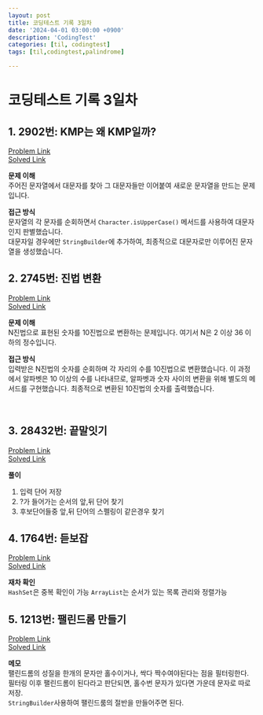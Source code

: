 ```yaml
---
layout: post
title: 코딩테스트 기록 3일차
date: '2024-04-01 03:00:00 +0900'
description: 'CodingTest'
categories: [til, codingtest]
tags: [til,codingtest,palindrome]

---
```

# 코딩테스트 기록 3일차

## 1.  2902번: KMP는 왜 KMP일까?

[Problem Link](https://www.acmicpc.net/problem/2902) <br>
[Solved Link](https://github.com/Ooyd/algorithm-and-data-structure/tree/main/%EB%B0%B1%EC%A4%80/Bronze/2902.%E2%80%85KMP%EB%8A%94%E2%80%85%EC%99%9C%E2%80%85KMP%EC%9D%BC%EA%B9%8C%EF%BC%9F)


**문제 이해** <br>
주어진 문자열에서 대문자를 찾아 그 대문자들만 이어붙여 새로운 문자열을 만드는 문제입니다.

**접근 방식** <br>
문자열의 각 문자를 순회하면서 `Character.isUpperCase()` 메서드를 사용하여 대문자인지 판별했습니다.<br> 대문자일 경우에만 `StringBuilder`에 추가하여, 최종적으로 대문자로만 이루어진 문자열을 생성했습니다.


## 2. 2745번: 진법 변환

[Problem Link](https://www.acmicpc.net/problem/2745) <br>
[Solved Link](https://github.com/Ooyd/algorithm-and-data-structure/tree/main/%EB%B0%B1%EC%A4%80/Bronze/2745.%E2%80%85%EC%A7%84%EB%B2%95%E2%80%85%EB%B3%80%ED%99%98)

**문제 이해** <br>
N진법으로 표현된 숫자를 10진법으로 변환하는 문제입니다. 여기서 N은 2 이상 36 이하의 정수입니다.

**접근 방식** <br>
입력받은 N진법의 숫자를 순회하며 각 자리의 수를 10진법으로 변환했습니다. 이 과정에서 알파벳은 10 이상의 수를 나타내므로, 알파벳과 숫자 사이의 변환을 위해 별도의 메서드를 구현했습니다. 최종적으로 변환된 10진법의 숫자를 출력했습니다.

<br>

## 3. 28432번: 끝말잇기

[Problem Link](https://www.acmicpc.net/problem/28432) <br>
[Solved Link](https://github.com/Ooyd/algorithm-and-data-structure/tree/main/%EB%B0%B1%EC%A4%80/Silver/28432.%E2%80%85%EB%81%9D%EB%A7%90%EC%9E%87%EA%B8%B0)

**풀이**
1. 입력 단어 저장<br>
2. ?가 들어가는 순서의 앞,뒤 단어 찾기
3. 후보단어들중 앞,뒤 단어의 스펠링이 같은경우 찾기



## 4. 1764번: 듣보잡

[Problem Link](https://www.acmicpc.net/problem/1764) <br>
[Solved Link](https://github.com/Ooyd/algorithm-and-data-structure/tree/main/%EB%B0%B1%EC%A4%80/Silver/1764.%E2%80%85%EB%93%A3%EB%B3%B4%EC%9E%A1)

**재차 확인**<br>
`HashSet`은 중복 확인이 가능 `ArrayList`는 순서가 있는 목록 관리와 정렬가능


## 5. 1213번: 팰린드롬 만들기

[Problem Link](https://www.acmicpc.net/problem/1213) <br>
[Solved Link](https://github.com/Ooyd/algorithm-and-data-structure/tree/main/%EB%B0%B1%EC%A4%80/Silver/1213.%E2%80%85%ED%8C%B0%EB%A6%B0%EB%93%9C%EB%A1%AC%E2%80%85%EB%A7%8C%EB%93%A4%EA%B8%B0)

**메모**<br>
팰린드롬의 성질을 한개의 문자만 홀수이거나, 싹다 짝수여야된다는 점을 필터링한다.
<br>
필터링 이후 팰린드롬이 된다라고 판단되면, 홀수번 문자가 있다면 가운데 문자로 따로 저장.<br>
`StringBuilder`사용하여 팰린드룸의 절반을 만들어주면 된다.



